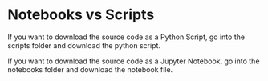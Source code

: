 # **Notebooks vs Scripts**

If you want to download the source code as a Python Script, go into the scripts folder and download the python script.

If you want to download the source code as a Jupyter Notebook, go into the notebooks folder and download the notebook file.